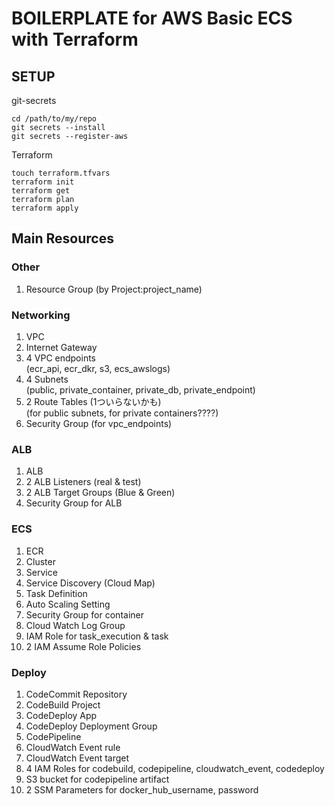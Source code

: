 # BOILERPLATE for AWS Basic ECS with Terraform

## SETUP

git-secrets
```shell
cd /path/to/my/repo
git secrets --install
git secrets --register-aws
```

Terraform
```shell
touch terraform.tfvars
terraform init
terraform get
terraform plan
terraform apply
```

## Main Resources

### Other
1. Resource Group (by Project:project_name)

### Networking
1. VPC
2. Internet Gateway
3. 4 VPC endpoints  
   (ecr_api, ecr_dkr, s3, ecs_awslogs)
4. 4 Subnets  
   (public, private_container, private_db, private_endpoint)
5. 2 Route Tables (1ついらないかも)  
   (for public subnets, for private containers????)
6. Security Group
   (for vpc_endpoints)

### ALB
1. ALB
2. 2 ALB Listeners
   (real & test)
3. 2 ALB Target Groups
   (Blue & Green)
4. Security Group for ALB

### ECS
1. ECR
2. Cluster
3. Service
4. Service Discovery (Cloud Map)
5. Task Definition
6. Auto Scaling Setting
7. Security Group for container
8. Cloud Watch Log Group
9. IAM Role for task_execution & task
10. 2 IAM Assume Role Policies

### Deploy
1. CodeCommit Repository
2. CodeBuild Project
3. CodeDeploy App
4. CodeDeploy Deployment Group
5. CodePipeline
6. CloudWatch Event rule
7. CloudWatch Event target
8. 4 IAM Roles for codebuild, codepipeline, cloudwatch_event, codedeploy
9. S3 bucket for codepipeline artifact
10. 2 SSM Parameters for docker_hub_username, password
